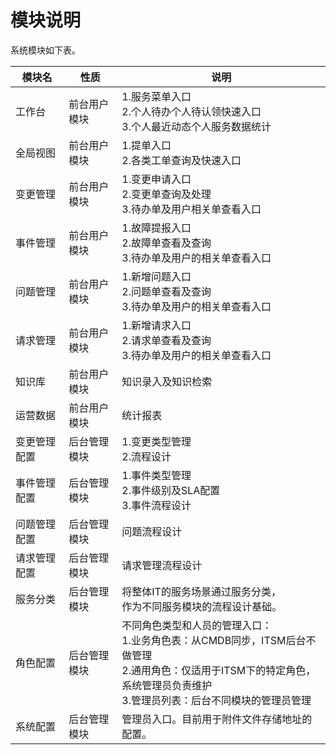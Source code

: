 # 模块说明 

系统模块如下表。

|模块名|性质|说明|
| ------ |---- |----|
|工作台|前台用户模块|1.服务菜单入口<br>2.个人待办个人待认领快速入口<br>3.个人最近动态个人服务数据统计|
|全局视图|前台用户模块|1.提单入口<br>2.各类工单查询及快速入口|
|变更管理|前台用户模块|1.变更申请入口<br>2.变更单查询及处理<br>3.待办单及用户相关单查看入口|
|事件管理|前台用户模块|1.故障提报入口<br>2.故障单查看及查询<br>3.待办单及用户的相关单查看入口|
|问题管理|前台用户模块|1.新增问题入口<br>2.问题单查看及查询<br>3.待办单及用户的相关单查看入口|
|请求管理|前台用户模块|1.新增请求入口<br>2.请求单查看及查询<br>3.待办单及用户的相关单查看入口|
|知识库|前台用户模块|知识录入及知识检索|
|运营数据|前台用户模块|统计报表|
|变更管理配置|后台管理模块|1.变更类型管理<br>2.流程设计|
|事件管理配置|后台管理模块|1.事件类型管理<br>2.事件级别及SLA配置<br>3.事件流程设计|
|问题管理配置|后台管理模块|问题流程设计|
|请求管理配置|后台管理模块|请求管理流程设计|
|服务分类|后台管理模块|将整体IT的服务场景通过服务分类，<br>作为不同服务模块的流程设计基础。|
|角色配置|后台管理模块|不同角色类型和人员的管理入口：<br>1.业务角色表：从CMDB同步，ITSM后台不做管理<br>2.通用角色：仅适用于ITSM下的特定角色，系统管理员负责维护<br>3.管理员列表：后台不同模块的管理员管理|
|系统配置|后台管理模块|管理员入口。目前用于附件文件存储地址的配置。|

